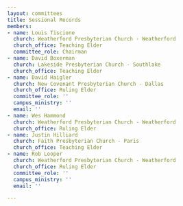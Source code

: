 ```yaml
---
layout: committees
title: Sessional Records
members:
- name: Louis Tiscione
  church: Weatherford Presbyterian Church - Weatherford
  church_office: Teaching Elder
  committee_role: Chairman
- name: David Boxerman
  church: Lakeside Presbyterian Church - Southlake
  church_office: Teaching Elder
- name: David Haigler
  church: New Covenant Presbyterian Church - Dallas
  church_office: Ruling Elder
  committee_role: ''
  campus_ministry: ''
  email: ''
- name: Wes Hammond
  church: Weatherford Presbyterian Church - Weatherford
  church_office: Ruling Elder
- name: Justin Hilliard
  church: Faith Presbyterian Church - Paris
  church_office: Teaching Elder
- name: Rob Looper
  church: Weatherford Presbyterian Church - Weatherford
  church_office: Ruling Elder
  committee_role: ''
  campus_ministry: ''
  email: ''

---
```

